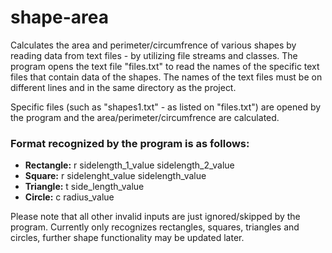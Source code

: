 # shape-area

Calculates the area and perimeter/circumfrence of various shapes by reading data from text files - by utilizing file streams and classes. The program opens the text file "files.txt" to read the names of the specific text files that contain data of the shapes. The names of the text files must be on different lines and in the same directory as the project.

Specific files (such as "shapes1.txt" - as listed on "files.txt") are opened by the program and the area/perimeter/circumfrence are calculated. 

### Format recognized by the program is as follows:

- **Rectangle:** r sidelength_1_value sidelength_2_value
- **Square:** r sidelenght_value sidelength_value
- **Triangle:** t side_length_value
- **Circle:** c radius_value

Please note that all other invalid inputs are just ignored/skipped by the program. Currently only recognizes rectangles, squares, triangles and circles, further shape functionality may be updated later.



